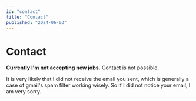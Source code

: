 ```yaml
---
id: "contact"
title: "Contact"
published: "2024-06-03"
---
```


# Contact

**Currently I'm not accepting new jobs.**
Contact is not possible.

It is very likely that I did not receive the email you sent, which is generally a case of gmail's spam filter working wisely.
So if I did not notice your email, I am very sorry.

